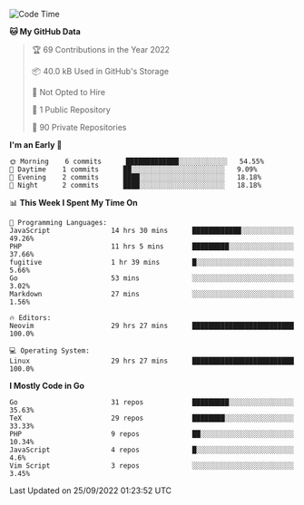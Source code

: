 
<!--START_SECTION:waka-->
![Code Time](http://img.shields.io/badge/Code%20Time-2%2C599%20hrs%201%20min-blue)

**🐱 My GitHub Data** 

> 🏆 69 Contributions in the Year 2022
 > 
> 📦 40.0 kB Used in GitHub's Storage 
 > 
> 🚫 Not Opted to Hire
 > 
> 📜 1 Public Repository 
 > 
> 🔑 90 Private Repositories  
 > 
**I'm an Early 🐤** 

```text
🌞 Morning    6 commits      █████████████░░░░░░░░░░░░   54.55% 
🌆 Daytime    1 commits      ██░░░░░░░░░░░░░░░░░░░░░░░   9.09% 
🌃 Evening    2 commits      ████░░░░░░░░░░░░░░░░░░░░░   18.18% 
🌙 Night      2 commits      ████░░░░░░░░░░░░░░░░░░░░░   18.18%

```


📊 **This Week I Spent My Time On** 

```text
💬 Programming Languages: 
JavaScript               14 hrs 30 mins      ████████████░░░░░░░░░░░░░   49.26% 
PHP                      11 hrs 5 mins       █████████░░░░░░░░░░░░░░░░   37.66% 
fugitive                 1 hr 39 mins        █░░░░░░░░░░░░░░░░░░░░░░░░   5.66% 
Go                       53 mins             ░░░░░░░░░░░░░░░░░░░░░░░░░   3.02% 
Markdown                 27 mins             ░░░░░░░░░░░░░░░░░░░░░░░░░   1.56%

🔥 Editors: 
Neovim                   29 hrs 27 mins      █████████████████████████   100.0%

💻 Operating System: 
Linux                    29 hrs 27 mins      █████████████████████████   100.0%

```

**I Mostly Code in Go** 

```text
Go                       31 repos            █████████░░░░░░░░░░░░░░░░   35.63% 
TeX                      29 repos            ████████░░░░░░░░░░░░░░░░░   33.33% 
PHP                      9 repos             ██░░░░░░░░░░░░░░░░░░░░░░░   10.34% 
JavaScript               4 repos             █░░░░░░░░░░░░░░░░░░░░░░░░   4.6% 
Vim Script               3 repos             ░░░░░░░░░░░░░░░░░░░░░░░░░   3.45%

```



 Last Updated on 25/09/2022 01:23:52 UTC
<!--END_SECTION:waka-->
